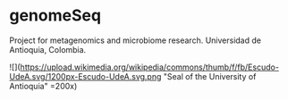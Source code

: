 # genomeSeq
Project for metagenomics and microbiome research. Universidad de Antioquia, Colombia.

![](https://upload.wikimedia.org/wikipedia/commons/thumb/f/fb/Escudo-UdeA.svg/1200px-Escudo-UdeA.svg.png "Seal of the University of Antioquia" =200x)
